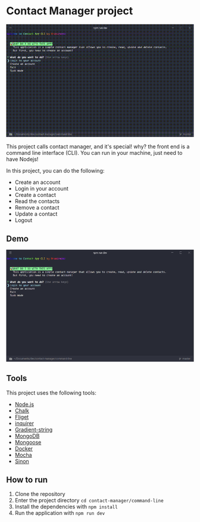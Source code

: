 # Contact Manager project

![Contact preview](doc/create-account.gif)

This project calls contact manager, and it's special! why? the front end is a command line interface (CLI).
You can run in your machine, just need to have Nodejs!

In this project, you can do the following:

- Create an account
- Login in your account
- Create a contact
- Read the contacts
- Remove a contact
- Update a contact
- Logout

## Demo

![Contact Manager](doc/screen-page.png)

## Tools

This project uses the following tools:

- [Node.js](https://nodejs.org/en/)
- [Chalk](https://www.npmjs.com/package/chalk)
- [Fliget](https://www.npmjs.com/package/figlet)
- [inquirer](https://www.npmjs.com/package/inquirer)
- [Gradient-string](https://www.npmjs.com/package/gradient-string)
- [MongoDB](https://www.mongodb.com/)
- [Mongoose](https://mongoosejs.com/)
- [Docker](https://www.docker.com/)
- [Mocha](https://mochajs.org/)
- [Sinon](https://sinonjs.org/)

## How to run

1. Clone the repository
2. Enter the project directory `cd contact-manager/command-line`
3. Install the dependencies with `npm install`
4. Run the application with `npm run dev`
